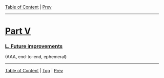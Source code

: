 [Table of Content](./README.md) | [Prev](./part-iii.md)

--- 

# [Part V](#part-iv)

### [L. Future improvements](#l-future-improvements)

(AAA, end-to-end, ephemeral)

--- 

[Table of Content](./README.md) | [Top](#part-iv) | [Prev](./part-iii.md)